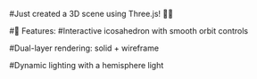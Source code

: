 #Just created a 3D scene using Three.js! 🎨✨

#🔹 Features:
#Interactive icosahedron with smooth orbit controls

#Dual-layer rendering: solid + wireframe

#Dynamic lighting with a hemisphere light
